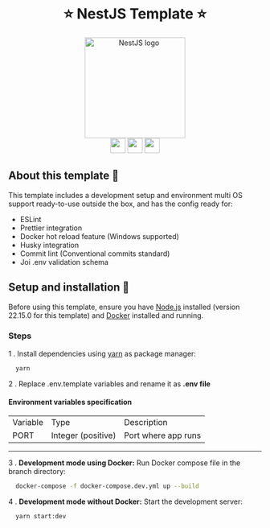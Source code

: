 <h1 align="center"> ⭐ NestJS Template ⭐</h1>

<div align="center">
  <a href="https://mg-hp.com/" target="blank">
    <img src="https://github.com/marwin1991/profile-technology-icons/assets/136815194/519bfaf3-c242-431e-a269-876979f05574" width="200" alt="NestJS logo" />
  </a>

  <div align="center">
    <img src="https://user-images.githubusercontent.com/25181517/183890598-19a0ac2d-e88a-4005-a8df-1ee36782fde1.png" width="30" height="30"/>
    <img src="https://user-images.githubusercontent.com/25181517/117207330-263ba280-adf4-11eb-9b97-0ac5b40bc3be.png" width="30" height="30"/>
    <img src="https://user-images.githubusercontent.com/25181517/187955008-981340e6-b4cc-441b-80cf-7a5e94d29e7e.png" width="30" height="30"/>
  </div>
</div>


## About this template 📕
This template includes a development setup and environment multi OS support ready-to-use outside the box, and has the config ready for:

<ul>
  <li>ESLint</li>
  <li>Prettier integration</li>
  <li>Docker hot reload feature (Windows supported)</li>
  <li>Husky integration</li>
  <li>Commit lint (Conventional commits standard)</li>
  <li>Joi .env validation schema</li>
</ul>

## Setup and installation 🚀 

Before using this template, ensure you have [Node.js](https://nodejs.org/en) installed (version 22.15.0 for this template) and [Docker](https://www.docker.com/) installed and running.

### Steps

 1 . Install dependencies using [yarn](https://yarnpkg.com/) as package manager:
```bash
  yarn
```

 2 . Replace .env.template variables and rename it as __.env file__

#### __Environment variables specification__ &nbsp;

|   |   |   |
|---|---|---|
|Variable|Type|Description|
|PORT | Integer (positive) | Port where app runs |

<hr>
 
 3 . __Development mode using Docker:__ Run Docker compose file in the branch directory:
```bash
  docker-compose -f docker-compose.dev.yml up --build
```


 4 . __Development mode without Docker:__ Start the development server:
```bash
  yarn start:dev
```
